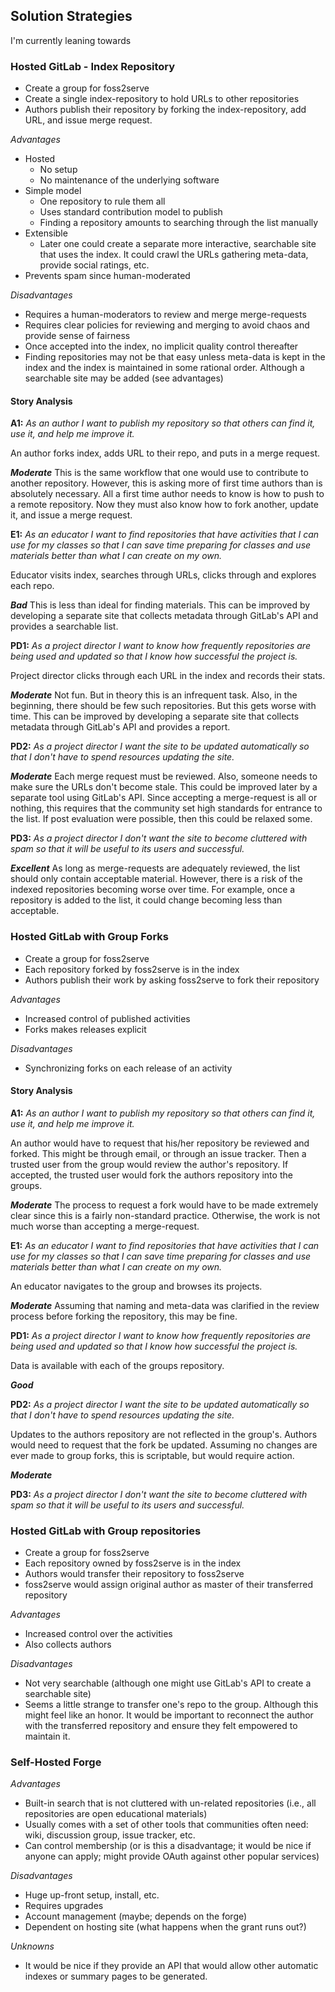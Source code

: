 ## Solution Strategies

I'm currently leaning towards

### Hosted GitLab - Index Repository

- Create a group for foss2serve
- Create a single index-repository to hold URLs to other repositories
- Authors publish their repository by forking the index-repository, add URL, and issue merge request.

_Advantages_

- Hosted
  - No setup
  - No maintenance of the underlying software
- Simple model
  - One repository to rule them all
  - Uses standard contribution model to publish
  - Finding a repository amounts to searching through the list manually
- Extensible
  - Later one could create a separate more interactive, searchable site that uses the index. It could crawl the URLs gathering meta-data, provide social ratings, etc.
- Prevents spam since human-moderated

_Disadvantages_

- Requires a human-moderators to review and merge merge-requests
- Requires clear policies for reviewing and merging to avoid chaos and provide
  sense of fairness
- Once accepted into the index, no implicit quality control thereafter
- Finding repositories may not be that easy unless meta-data is kept in the index and the index is maintained in some rational order. Although a searchable site may be added (see advantages)

#### Story Analysis

__A1:__
_As an author I want to publish my repository so that others can find it, use it, and help me improve it._

An author forks index, adds URL to their repo, and puts in a merge request.

___Moderate___ This is the same workflow that one would use to contribute to another repository. However, this is asking more of first time authors than is absolutely necessary. All a first time author needs to know is how to push to a remote repository. Now they must also know how to fork another, update it, and issue a merge request.

__E1:__
_As an educator I want to find repositories that have activities that I can use for my classes so that I can save time preparing for classes and use materials better than what I can create on my own._

Educator visits index, searches through URLs, clicks through and explores each repo.

___Bad___ This is less than ideal for finding materials. This can be improved by developing a separate site that collects metadata through GitLab's API and provides a searchable list.

__PD1:__
_As a project director I want to know how frequently repositories are being used and updated so that I know how successful the project is._

Project director clicks through each URL in the index and records their stats.

___Moderate___ Not fun. But in theory this is an infrequent task. Also, in the beginning, there should be few such repositories. But this gets worse with time. This can be improved by developing a separate site that collects metadata through GitLab's API and provides a report.

__PD2:__
_As a project director I want the site to be updated automatically so that I don't have to spend resources updating the site._

___Moderate___ Each merge request must be reviewed. Also, someone needs to make sure the URLs don't become stale. This could be improved later by a separate tool using GitLab's API. Since accepting a merge-request is all or nothing, this requires that the community set high standards for entrance to the list. If post evaluation were possible, then this could be relaxed some.

__PD3:__
_As a project director I don't want the site to become cluttered with spam so that it will be useful to its users and successful._

___Excellent___ As long as merge-requests are adequately reviewed, the list should only contain acceptable material. However, there is a risk of the indexed repositories becoming worse over time. For example, once a repository is added to the list, it could change becoming less than acceptable.

### Hosted GitLab with Group Forks

- Create a group for foss2serve
- Each repository forked by foss2serve is in the index
- Authors publish their work by asking foss2serve to fork their repository

_Advantages_

- Increased control of published activities
- Forks makes releases explicit

_Disadvantages_

- Synchronizing forks on each release of an activity

#### Story Analysis

__A1:__
_As an author I want to publish my repository so that others can find it, use it, and help me improve it._

An author would have to request that his/her repository be reviewed and forked. This might be through email, or through an issue tracker. Then a trusted user from the group would review the author's repository. If accepted, the trusted user would fork the authors repository into the groups.

___Moderate___
The process to request a fork would have to be made extremely clear since this is a fairly non-standard practice. Otherwise, the work is not much worse than accepting a merge-request.

__E1:__
_As an educator I want to find repositories that have activities that I can use for my classes so that I can save time preparing for classes and use materials better than what I can create on my own._

An educator navigates to the group and browses its projects.


___Moderate___
Assuming that naming and meta-data was clarified in the review process before forking the repository, this may be fine.


__PD1:__
_As a project director I want to know how frequently repositories are being used and updated so that I know how successful the project is._

Data is available with each of the groups repository.

___Good___


__PD2:__
_As a project director I want the site to be updated automatically so that I don't have to spend resources updating the site._

Updates to the authors repository are not reflected in the group's. Authors would need to request that the fork be updated. Assuming no changes are ever made to group forks, this is scriptable, but would require action.

___Moderate___

__PD3:__
_As a project director I don't want the site to become cluttered with spam so that it will be useful to its users and successful._



### Hosted GitLab with Group repositories

- Create a group for foss2serve
- Each repository owned by foss2serve is in the index
- Authors would transfer their repository to foss2serve
- foss2serve would assign original author as master of their transferred repository

_Advantages_

- Increased control over the activities
- Also collects authors

_Disadvantages_

- Not very searchable (although one might use GitLab's API to create a searchable site)
- Seems a little strange to transfer one's repo to the group. Although this might feel like an honor. It would be important to reconnect the author with the transferred repository and ensure they felt empowered to maintain it.

### Self-Hosted Forge

_Advantages_

- Built-in search that is not cluttered with un-related repositories (i.e., all repositories are open educational materials)
- Usually comes with a set of other tools that communities often need: wiki, discussion group, issue tracker, etc.
- Can control membership (or is this a disadvantage; it would be nice if anyone can apply; might provide OAuth against other popular services)

_Disadvantages_

- Huge up-front setup, install, etc.
- Requires upgrades
- Account management (maybe; depends on the forge)
- Dependent on hosting site (what happens when the grant runs out?)

_Unknowns_

- It would be nice if they provide an API that would allow other automatic indexes or summary pages to be generated.
